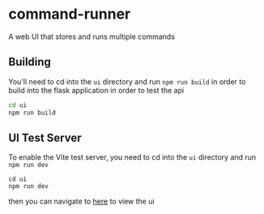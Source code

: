 # command-runner
A web UI that stores and runs multiple commands

## Building
You'll need to cd into the `ui` directory and run `npm run build`
in order to build into the flask application in order to test the api

```sh
cd ui
npm run build
```

## UI Test Server
To enable the Vite test server, you need to cd into the `ui` directory
and run `npm run dev`

```shell
cd ui
npm run dev
```

then you can navigate to [here](http://localhost:5173/templates/index.html) to view the ui